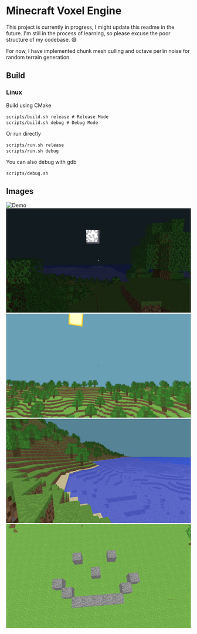 # Minecraft Voxel Engine
This project is currently in progress, I might update this readme in the future. 
I'm still in the process of learning, so please excuse the poor structure of my codebase. 😅

For now, I have implemented chunk mesh culling and octave perlin noise for random terrain generation.

## Build
### Linux
Build using CMake
```
scripts/build.sh release # Release Mode
scripts/build.sh debug # Debug Mode
```
Or run directly
```
scripts/run.sh release 
scripts/run.sh debug 
```
You can also debug with gdb
```
scripts/debug.sh
```

## Images
![Demo](/images/demo.gif)
![Screenshot](/images/screenshot1.png)
![Screenshot](/images/screenshot2.png)
![Screenshot](/images/screenshot3.png)
![Screenshot](/images/screenshot4.png)

